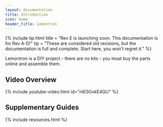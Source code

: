 ```yaml
---
layout: documentation
title: Introduction
icon: home
header_title: Lemontron
---
```


{% include tip.html 
title = "Rev E is launching soon. This documentation is for Rev A-D!"
tip = "These are considered old revisions, but the documentation is full and complete. Start here, you won't regret it." %}

Lemontron is a DIY project - there are no kits - you must buy the parts online and assemble them.

## Video Overview

{% include youtube-video.html id="n6l3GvkE4QU" %}

## Supplementary Guides

{% include resources.html %}